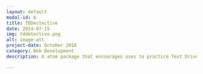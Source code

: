 ```yaml
---
layout: default
modal-id: 6
title: TDDectective
date: 2014-07-15
img: tddetective.png
alt: image-alt
project-date: October 2016
category: Web Development
description: A atom package that encourages uses to practice Test Driven Development. Built using Javascript, Jasmine and Atom.

---
```

